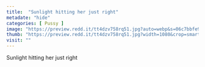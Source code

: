 ```yaml
---
title:  "Sunlight hitting her just right"
metadate: "hide"
categories: [ Pussy ]
image: "https://preview.redd.it/tt4dzv758rq51.jpg?auto=webp&s=06c7bbfe9ca0f1b71d871c78114799b1cb8a1f4c"
thumb: "https://preview.redd.it/tt4dzv758rq51.jpg?width=1080&crop=smart&auto=webp&s=c9d5085b1c9d0919b4174344e12eee4d212cd96c"
visit: ""
---
```

Sunlight hitting her just right
